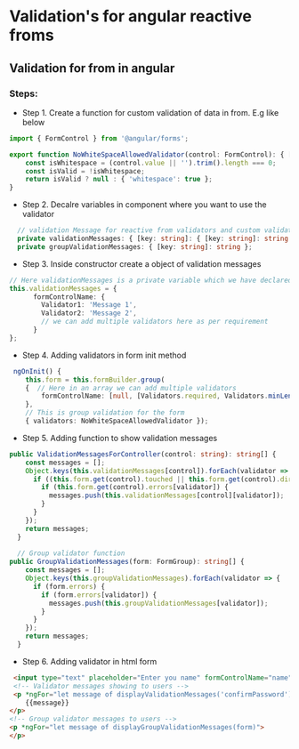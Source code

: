 # Validation's for angular reactive froms

## Validation for from in angular 

### Steps:
- Step 1. Create a function for custom validation of data in from. E.g like below
```ts
import { FormControl } from '@angular/forms';

export function NoWhiteSpaceAllowedValidator(control: FormControl): { [key: string]: boolean } | null {
    const isWhitespace = (control.value || '').trim().length === 0;
    const isValid = !isWhitespace;
    return isValid ? null : { 'whitespace': true };
} 
```
- Step 2. Decalre variables in component where you want to use the validator
```ts
  // validation Message for reactive from validators and custom validators
  private validationMessages: { [key: string]: { [key: string]: string } };
  private groupValidationMessages: { [key: string]: string };
```
- Step 3.  Inside constructor create a object of validation messages  
```ts
// Here validationMessages is a private variable which we have declared 
this.validationMessages = {
      formControlName: {
        Validator1: 'Message 1',
        Validator2: 'Message 2',
        // we can add multiple validators here as per requirement
      }
};
```
- Step 4. Adding validators in form init method
```ts
 ngOnInit() {
    this.form = this.formBuilder.group(
    {  // Here in an array we can add multiple validators 
        formControlName: [null, [Validators.required, Validators.minLength(80)]]
    },
    // This is group validation for the form 
    { validators: NoWhiteSpaceAllowedValidator });
````
- Step 5. Adding function to show validation messages 
```ts 
public ValidationMessagesForController(control: string): string[] {
    const messages = [];
    Object.keys(this.validationMessages[control]).forEach(validator => {
      if ((this.form.get(control).touched || this.form.get(control).dirty) && this.form.get(control).errors) {
        if (this.form.get(control).errors[validator]) {
          messages.push(this.validationMessages[control][validator]);
        }
      }
    });
    return messages;
  }
  
  // Group validator function 
public GroupValidationMessages(form: FormGroup): string[] {
    const messages = [];
    Object.keys(this.groupValidationMessages).forEach(validator => {
      if (form.errors) {
        if (form.errors[validator]) {
          messages.push(this.groupValidationMessages[validator]);
        }
      }
    });
    return messages;
  }
```
- Step 6. Adding validator in html form 
```html
 <input type="text" placeholder="Enter you name" formControlName="name">
 <!-- Validator messages showing to users -->
 <p *ngFor="let message of displayValidationMessages('confirmPassword')">
    {{message}}
</p>
<!-- Group validator messages to users -->
<p *ngFor="let message of displayGroupValidationMessages(form)">                   {{message}}
</p>  
````
